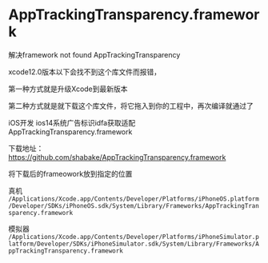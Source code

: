 # AppTrackingTransparency.framework
解决framework not found AppTrackingTransparency


xcode12.0版本以下会找不到这个库文件而报错，

第一种方式就是升级Xcode到最新版本

第二种方式就是就下载这个库文件，将它拖入到你的工程中，再次编译就通过了

iOS开发 ios14系统广告标识idfa获取适配 AppTrackingTransparency.framework

下载地址：https://github.com/shabake/AppTrackingTransparency.framework

将下载后的frameowork放到指定的位置

真机 `/Applications/Xcode.app/Contents/Developer/Platforms/iPhoneOS.platform/Developer/SDKs/iPhoneOS.sdk/System/Library/Frameworks/AppTrackingTransparency.framework`

模拟器 `/Applications/Xcode.app/Contents/Developer/Platforms/iPhoneSimulator.platform/Developer/SDKs/iPhoneSimulator.sdk/System/Library/Frameworks/AppTrackingTransparency.framework`